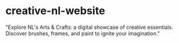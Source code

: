 # creative-nl-website
"Explore NL's Arts &amp; Crafts: a digital showcase of creative essentials. Discover brushes, frames, and paint to ignite your imagination."
